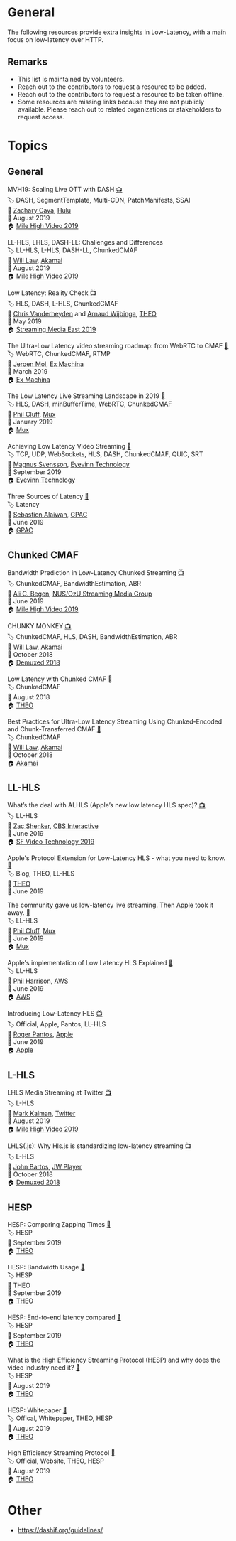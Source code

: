 # General
The following resources provide extra insights in Low-Latency, with a main focus on low-latency over HTTP.

## Remarks
* This list is maintained by volunteers. 
* Reach out to the contributors to request a resource to be added.
* Reach out to the contributors to request a resource to be taken offline.
* Some resources are missing links because they are not publicly available. Please reach out to related organizations or stakeholders to request access.

# Topics

## General

MVH19: Scaling Live OTT with DASH [📺](https://plus.streamingtech.se/asset/6e03eb79-3096-456c-8a74-91e0fc6beb34_29C72F)  
🏷 DASH, SegmentTemplate, Multi-CDN, PatchManifests, SSAI  
🧠 [Zachary Cava](https://www.linkedin.com/in/zachary-cava-73a99b45), [Hulu](https://www.hulu.com)  
📅 August 2019  
🏠 [Mile High Video 2019](http://mile-high.video/)  

LL-HLS, LHLS, DASH-LL: Challenges and Differences  
🏷 LL-HLS, L-HLS, DASH-LL, ChunkedCMAF  
🧠 [Will Law](https://www.linkedin.com/in/wilaw), [Akamai](https://www.akamai.com)  
📅 August 2019  
🏠 [Mile High Video 2019](http://mile-high.video/)  

Low Latency: Reality Check  [📺](https://streamingmedia.brightcovegallery.com/detail/video/6037046727001/dt104b:-low-latency-reality-check)  
🏷 HLS, DASH, L-HLS, ChunkedCMAF  
🧠 [Chris Vanderheyden](https://be.linkedin.com/in/chrisvanderheyden) and [Arnaud Wijbinga](https://linkedin.com/in/arnaud-wijbinga-b16a5725), [THEO](https://www.theoplayer.com/)  
📅 May 2019  
🏠 [Streaming Media East 2019](https://www.streamingmedia.com/conferences/east2019)  

The Ultra-Low Latency video streaming roadmap: from WebRTC to CMAF [📄](https://medium.com/exmachinagroup/the-ultra-low-latency-video-streaming-roadmap-from-webrtc-to-cmaf-5b0d8b4ceec2)  
🏷 WebRTC, ChunkedCMAF, RTMP  
🧠 [Jeroen Mol](https://nl.linkedin.com/in/jeroen-mol-957525b), [Ex Machina](https://www.exmachinagroup.com/)  
📅 March  2019  
🏠 [Ex Machina](https://www.exmachinagroup.com/)  

The Low Latency Live Streaming Landscape in 2019 [📄](https://mux.com/blog/the-low-latency-live-streaming-landscape-in-2019/)  
🏷 HLS, DASH, minBufferTime, WebRTC, ChunkedCMAF   
🧠 [Phil Cluff](https://uk.linkedin.com/in/philcluff), [Mux](https://mux.com)  
📅 January 2019  
🏠 [Mux](https://mux.com)  

Achieving Low Latency Video Streaming [📄](https://medium.com/@eyevinntechnology/achieving-low-latency-video-streaming-b0b806dcc282)  
🏷 TCP, UDP, WebSockets, HLS, DASH, ChunkedCMAF, QUIC, SRT  
🧠 [Magnus Svensson](https://linkedin.com/in/magnus-svensson), [Eyevinn Technology](https://www.eyevinntechnology.se)  
📅 September 2019  
🏠 [Eyevinn Technology](https://www.eyevinntechnology.se)  

Three Sources of Latency [📄](https://www.gpac-licensing.com/2019/06/17/three-sources-of-latency/)  
🏷 Latency  
🧠 [Sebastien Alaiwan](https://www.linkedin.com/in/sebastienalaiwan/), [GPAC](https://www.gpac-licensing.com/)  
📅 June 2019  
🏠 [GPAC](https://www.gpac-licensing.com/)  

## Chunked CMAF

Bandwidth Prediction in Low-Latency Chunked Streaming [📺](https://plus.streamingtech.se/asset/a241514f-ae28-4c74-bf5a-b2bc9abcc80e_29C72F)  
🏷 ChunkedCMAF, BandwidthEstimation, ABR  
🧠 [Ali C. Begen](https://linkedin.com/in/acbegen), [NUS/OzU Streaming Media Group](http://streaming.university/ACTE/)  
📅 June 2019  
🏠 [Mile High Video 2019](http://mile-high.video/)  

CHUNKY MONKEY [📺](https://www.youtube.com/watch?v=BYRjZNUgzFc)  
🏷 ChunkedCMAF, HLS, DASH, BandwidthEstimation, ABR  
🧠 [Will Law](https://www.linkedin.com/in/wilaw), [Akamai](https://www.akamai.com)  
📅 October 2018  
🏠 [Demuxed 2018](https://2018.demuxed.com/)  

Low Latency with Chunked CMAF [📄](https://www.theoplayer.com/blog/low-latency-chunked-cmaf)  
🏷 ChunkedCMAF  
📅 August 2018  
🏠 [THEO](https://www.theoplayer.com/)   

Best Practices for Ultra-Low Latency Streaming Using Chunked-Encoded and Chunk-Transferred CMAF [📄](https://blogs.akamai.com/2018/10/best-practices-for-ultra-low-latency-streaming-using-chunked-encoded-and-chunk-transferred-cmaf.html)  
🏷 ChunkedCMAF  
🧠 [Will Law](https://www.linkedin.com/in/wilaw), [Akamai](https://www.akamai.com)  
📅 October 2018  
🏠 [Akamai](https://www.akamai.com)  

## LL-HLS

What’s the deal with ALHLS (Apple’s new low latency HLS spec)? [📺](https://youtu.be/3yrA2IOdqvw)  
🏷 LL-HLS  
🧠 [Zac Shenker](https://www.linkedin.com/in/zacshenker), [CBS Interactive](https://www.cbsinteractive.com/)  
📅 June 2019  
🏠 [SF Video Technology 2019](https://www.meetup.com/SF-Video-Technology/)

Apple's Protocol Extension for Low-Latency HLS - what you need to know. [📄](https://www.theoplayer.com/blog/apple-announces-low-latency-hls)  
🏷 Blog, THEO, LL-HLS  
🧠 [THEO](https://www.theoplayer.com/)   
📅 June 2019  

The community gave us low-latency live streaming. Then Apple took it away. [📄](https://mux.com/blog/the-community-gave-us-low-latency-live-streaming-then-apple-took-it-away/)  
🏷 LL-HLS  
🧠 [Phil Cluff](https://uk.linkedin.com/in/philcluff), [Mux](https://mux.com)  
📅 June 2019  
🏠 [Mux](https://mux.com)

Apple's implementation of Low Latency HLS Explained [📄](https://aws.amazon.com/blogs/media/alhls-apple-low-latency-http-live-streaming-explained/)  
🏷 LL-HLS  
🧠 [Phil Harrison](https://au.linkedin.com/in/phil-harrison-a732935b), [AWS](https://aws.amazon.com/media-services/)  
📅 June 2019  
🏠 [AWS](https://aws.amazon.com/media-services/)

Introducing Low-Latency HLS [📺](https://developer.apple.com/videos/play/wwdc2019/502/)  
🏷 Official, Apple, Pantos, LL-HLS  
🧠 [Roger Pantos](https://www.linkedin.com/in/rogerpantos/), [Apple](https://www.apple.com)  
📅 June 2019  
🏠 [Apple](https://www.apple.com)

## L-HLS

LHLS Media Streaming at Twitter [📺](https://plus.streamingtech.se/asset/03043b94-3e27-48c2-afb1-c858fb2bb49b_29C72F)  
🏷 L-HLS  
🧠 [Mark Kalman](https://www.linkedin.com/in/mark-kalman-3b81231/), [Twitter](https://twitter.com)  
📅 August 2019   
🏠 [Mile High Video 2019](http://mile-high.video/)  

LHLS(.js): Why Hls.js is standardizing low-latency streaming [📺](https://www.youtube.com/watch?v=TB3KF2n84hI)   
🏷  L-HLS  
🧠 [John Bartos](https://www.linkedin.com/in/john-bartos-8b134ba8), [JW Player](https://www.jwplayer.com/)  
📅 October 2018  
🏠 [Demuxed 2018](https://2018.demuxed.com/)  

## HESP

HESP: Comparing Zapping Times [📄](https://www.theoplayer.com/blog/hesp-comparing-zapping-times)  
🏷 HESP  
📅 September 2019  
🏠 [THEO](https://www.theoplayer.com/)  

HESP: Bandwidth Usage [📄](https://www.theoplayer.com/blog/high-efficiency-streaming-protocol-bandwidth-usage)  
🏷 HESP  
🧠 THEO  
📅 September 2019  
🏠 [THEO](https://www.theoplayer.com/)  

HESP: End-to-end latency compared [📄](https://www.theoplayer.com/blog/high-efficiency-streaming-protocol-end-to-end-latency-compared)  
🏷 HESP  
📅 September 2019  
🏠 [THEO](https://www.theoplayer.com/)  
  
What is the High Efficiency Streaming Protocol (HESP) and why does the video industry need it? [📄](https://www.theoplayer.com/blog/what-is-the-high-efficiency-streaming-protocol-hesp-and-why-does-the-video-industry-need-it)  
🏷 HESP  
📅 August 2019  
🏠 [THEO](https://www.theoplayer.com/)  

HESP: Whitepaper [📄](https://www.theoplayer.com/hesp-whitepaper)  
🏷 Offical, Whitepaper, THEO, HESP  
📅 August 2019  
🏠 [THEO](https://www.theoplayer.com/)   

High Efficiency Streaming Protocol [📄](https://www.theoplayer.com/high-efficiency-streaming-protocol)  
🏷 Official, Website, THEO, HESP  
📅 August 2019  
🏠 [THEO](https://www.theoplayer.com/)  

# Other
* https://dashif.org/guidelines/